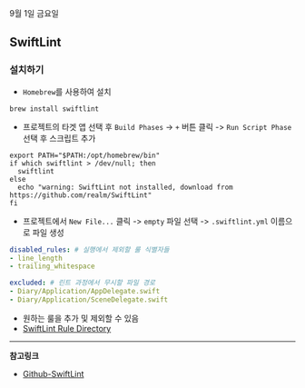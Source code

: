 9월 1일 금요일

## SwiftLint

### 설치하기
- `Homebrew`를 사용하여 설치
```
brew install swiftlint
```

- 프로젝트의 타겟 앱 선택 후 `Build Phases` -> `+` 버튼 클릭 -> `Run Script Phase` 선택 후 스크립트 추가

```script
export PATH="$PATH:/opt/homebrew/bin"
if which swiftlint > /dev/null; then
  swiftlint
else
  echo "warning: SwiftLint not installed, download from https://github.com/realm/SwiftLint"
fi
```

- 프로젝트에서 `New File...` 클릭 -> `empty` 파일 선택 -> `.swiftlint.yml` 이름으로 파일 생성

```yml
disabled_rules: # 실행에서 제외할 룰 식별자들
- line_length
- trailing_whitespace

excluded: # 린트 과정에서 무시할 파일 경로
- Diary/Application/AppDelegate.swift
- Diary/Application/SceneDelegate.swift
```
- 원하는 룰을 추가 및 제외할 수 있음
- [SwiftLint Rule Directory](https://realm.github.io/SwiftLint/rule-directory.html)

---
**참고링크**
- [Github-SwiftLint](https://github.com/realm/SwiftLint/blob/main/README_KR.md)
